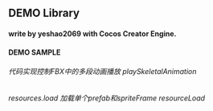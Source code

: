 

## DEMO Library
#### write by yeshao2069 with Cocos Creator Engine.

#### DEMO SAMPLE
###### 代码实现控制FBX中的多段动画播放 playSkeletalAnimation
###### resources.load 加载单个prefab和spriteFrame resourceLoad
